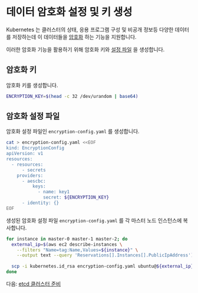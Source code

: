 # 데이터 암호화 설정 및 키 생성

Kubernetes 는 클러스터의 상태, 응용 프로그램 구성 및 비공개 정보등 다양한 데이터를 저장하는데 이 데이터들을 [암호화](https://kubernetes.io/docs/tasks/administer-cluster/encrypt-data) 하는 기능을 지원합니다.

이러한 암호화 기능을 활용하기 위해 암호화 키와 [설정 파일](https://kubernetes.io/docs/tasks/administer-cluster/encrypt-data/#understanding-the-encryption-at-rest-configuration) 을 생성합니다. 

## 암호화 키

암호화 키를 생성합니다.

```bash
ENCRYPTION_KEY=$(head -c 32 /dev/urandom | base64)
```

## 암호화 설정 파일

암호화 설정 파일인 `encryption-config.yaml` 를 생성합니다.

```bash
cat > encryption-config.yaml <<EOF
kind: EncryptionConfig
apiVersion: v1
resources:
  - resources:
      - secrets
    providers:
      - aescbc:
          keys:
            - name: key1
              secret: ${ENCRYPTION_KEY}
      - identity: {}
EOF
```

생성된 암호화 설정 파일 `encryption-config.yaml` 를 각 마스터 노드 인스턴스에 복사합니다.

```bash
for instance in master-0 master-1 master-2; do
  external_ip=$(aws ec2 describe-instances \
    --filters "Name=tag:Name,Values=${instance}" \
    --output text --query 'Reservations[].Instances[].PublicIpAddress')
  
  scp -i kubernetes.id_rsa encryption-config.yaml ubuntu@${external_ip}:~/
done
```

다음: [etcd 클러스터 준비](07-bootstrapping-etcd.md)
